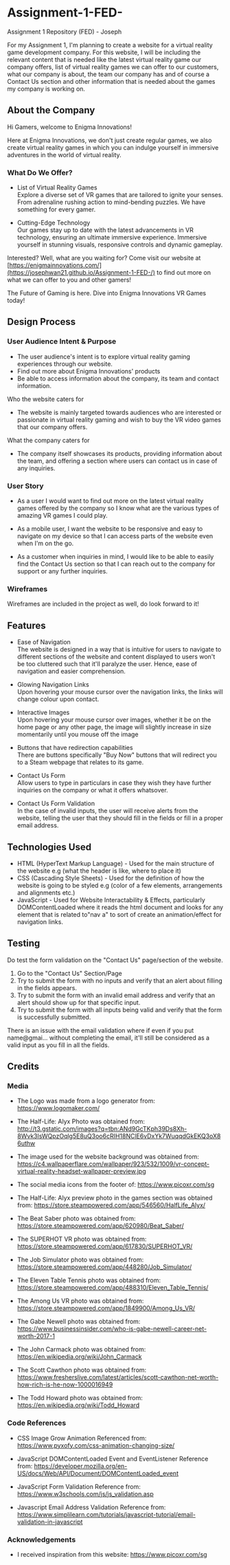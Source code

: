 # Assignment-1-FED-
Assignment 1 Repository (FED) - Joseph

For my Assignment 1, I'm planning to create a website for a virtual reality game development company. For this website, I will be including the relevant content that is needed like the latest virtual reality game our company offers, list of virtual reality games we can offer to our customers, what our company is about, the team our company has and of course a Contact Us section and other information that is needed about the games my company is working on. 

About the Company
-----------------------------
Hi Gamers, welcome to Enigma Innovations!

Here at Enigma Innovations, we don't just create regular games, we also create virtual reality games in which you can indulge yourself in immersive adventures in the world of virtual reality.

<h3><strong>What Do We Offer?</strong></h3>

- List of Virtual Reality Games  
Explore a diverse set of VR games that are tailored to ignite your senses. From adrenaline rushing action to mind-bending puzzles. We have something for every gamer.

- Cutting-Edge Technology  
Our games stay up to date with the latest advancements in VR technology, ensuring an ultimate immersive experience. Immersive yourself in stunning visuals, responsive controls and dynamic gameplay.

Interested? Well, what are you waiting for? Come visit our website at [https://enigmainnovations.com/](https://josephwan21.github.io/Assignment-1-FED-/) to find out more on what we can offer to you and other gamers!

The Future of Gaming is here. Dive into Enigma Innovations VR Games today!

Design Process
-----------------------------

<h3><strong>User Audience Intent & Purpose</strong></h3>

- The user audience's intent is to explore virtual reality gaming experiences through our website.
- Find out more about Enigma Innovations' products
- Be able to access information about the company, its team and contact information.

Who the website caters for

- The website is mainly targeted towards audiences who are interested or passionate in virtual reality gaming and wish to buy the VR video games that our company offers.

What the company caters for

- The company itself showcases its products, providing information about the team, and offering a section where users can contact us in case of any inquiries.

<h3><strong>User Story</strong></h3>

- As a user I would want to find out more on the latest virtual reality games offered by the company so I know what are the various types of amazing VR games I could play.

- As a mobile user, I want the website to be responsive and easy to navigate on my device so that I can access parts of the website even when I'm on the go.

- As a customer when inquiries in mind, I would like to be able to easily find the Contact Us section so that I can reach out to the company for support or any further inquiries.

<h3><strong>Wireframes</strong></h3>

Wireframes are included in the project as well, do look forward to it! 

Features
-----------------------------

- Ease of Navigation  
The website is designed in a way that is intuitive for users to navigate to different sections of the website and content displayed to users won't be too cluttered such that it'll paralyze the user. Hence, ease of navigation and easier comprehension.

- Glowing Navigation Links  
Upon hovering your mouse cursor over the navigation links, the links will change colour upon contact. 

- Interactive Images  
Upon hovering your mouse cursor over images, whether it be on the home page or any other page, the image will slightly increase in size momentarily until you mouse off the image

- Buttons that have redirection capabilities  
There are buttons specifically "Buy Now" buttons that will redirect you to a Steam webpage that relates to its game.

- Contact Us Form  
Allow users to type in particulars in case they wish they have further inquiries on the company or what it offers whatsover. 

- Contact Us Form Validation  
In the case of invalid inputs, the user will receive alerts from the website, telling the user that they should fill in the fields or fill in a proper email address.


Technologies Used
-----------------------------
- HTML (HyperText Markup Language) - Used for the main structure of the website e.g (what the header is like, where to place it)
- CSS (Cascading Style Sheets) - Used for the definition of how the website is going to be styled e.g (color of a few elements, arrangements and alignments etc.)
- JavaScript - Used for Website Interactability & Effects, particularly DOMContentLoaded where it reads the html document and looks for any element that is related to"nav a" to sort of create an animation/effect for navigation links.

Testing
-----------------------------
Do test the form validation on the "Contact Us" page/section of the website.

1. Go to the "Contact Us" Section/Page
2. Try to submit the form with no inputs and verify that an alert about filling in the fields appears.
3. Try to submit the form with an invalid email address and verify that an alert should show up for that specific input.
4. Try to submit the form with all inputs being valid and verify that the form is successfully submitted.

There is an issue with the email validation where if even if you put name@gmai... without completing the email, it'll still be considered as a valid input as you fill in all the fields.

Credits
-----------------------------
<h3>
<strong>Media</strong>
</h3>

- The Logo was made from a logo generator from: https://www.logomaker.com/

- The Half-Life: Alyx Photo was obtained from: http://t3.gstatic.com/images?q=tbn:ANd9GcTKph39Ds8Xh-8Wvk3lsWQpzOqlg5E8uQ3oo6cRIH18NClE6vDxYk7WuqqdGkEKQ3oX86uthw

- The image used for the website background was obtained from: https://c4.wallpaperflare.com/wallpaper/923/532/1009/vr-concept-virtual-reality-headset-wallpaper-preview.jpg

- The social media icons from the footer of: https://www.picoxr.com/sg

- The Half-Life: Alyx preview photo in the games section was obtained from: https://store.steampowered.com/app/546560/HalfLife_Alyx/

- The Beat Saber photo was obtained from: https://store.steampowered.com/app/620980/Beat_Saber/

- The SUPERHOT VR photo was obtained from: https://store.steampowered.com/app/617830/SUPERHOT_VR/

- The Job Simulator photo was obtained from: https://store.steampowered.com/app/448280/Job_Simulator/

- The Eleven Table Tennis photo was obtained from: https://store.steampowered.com/app/488310/Eleven_Table_Tennis/
 
- The Among Us VR photo was obtained from: https://store.steampowered.com/app/1849900/Among_Us_VR/

- The Gabe Newell photo was obtained from: https://www.businessinsider.com/who-is-gabe-newell-career-net-worth-2017-1

- The John Carmack photo was obtained from: https://en.wikipedia.org/wiki/John_Carmack

- The Scott Cawthon photo was obtained from: https://www.fresherslive.com/latest/articles/scott-cawthon-net-worth-how-rich-is-he-now-1000016949

- The Todd Howard photo was obtained from: https://en.wikipedia.org/wiki/Todd_Howard

<h3>
<strong>Code References</strong>
</h3>

- CSS Image Grow Animation Referenced from: https://www.pyxofy.com/css-animation-changing-size/

- JavaScript DOMContentLoaded Event and EventListener Reference from: https://developer.mozilla.org/en-US/docs/Web/API/Document/DOMContentLoaded_event

- JavaScript Form Validation Reference from: https://www.w3schools.com/js/js_validation.asp

- Javascript Email Address Validation Reference from: https://www.simplilearn.com/tutorials/javascript-tutorial/email-validation-in-javascript

<h3>
<strong>Acknowledgements</strong>
</h3>

- I received inspiration from this website: https://www.picoxr.com/sg









